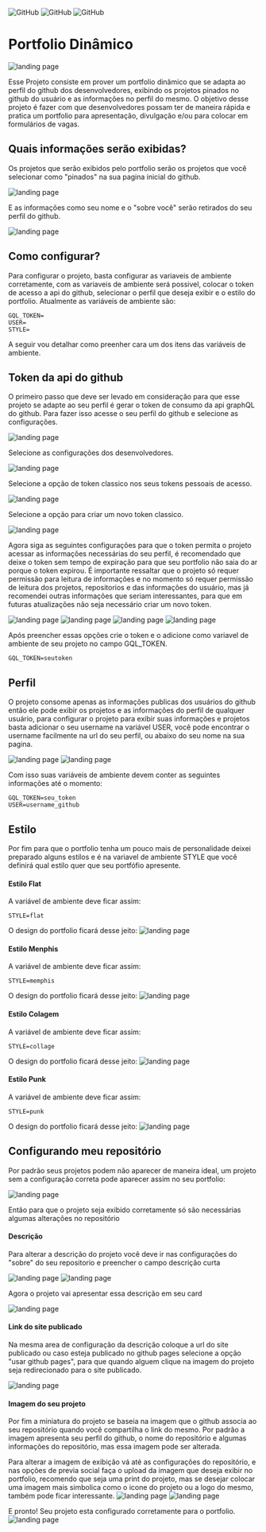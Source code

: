 ![GitHub](https://img.shields.io/github/license/vimigueloli/Portfolio?color=4e8dec) 
![GitHub](https://img.shields.io/badge/-React-4e8dec?)
![GitHub](https://img.shields.io/badge/-Typescript-4e8dec?)

# Portfolio Dinâmico

![landing page](./public/prints/flat.png)

Esse Projeto consiste em prover um portfolio dinâmico que se adapta ao perfil do github dos desenvolvedores, exibindo os projetos pinados no github do usuário e as informações no perfil do mesmo. O objetivo desse projeto é fazer com que desenvolvedores possam ter de maneira rápida e pratica um portfolio para apresentação, divulgação e/ou para colocar em formulários de vagas.

## Quais informações serão exibidas?

Os projetos que serão exibidos pelo portfolio serão os projetos que você selecionar como "pinados" na sua pagina inicial do github.

![landing page](./public/prints/src_1.png)

E as informações como seu nome e o "sobre você" serão retirados do seu perfil do github.

![landing page](./public/prints/src_2.png)


## Como configurar?

Para configurar o projeto, basta configurar as variaveis de ambiente corretamente, com as variaveis de ambiente será possivel, colocar o token de acesso a api do github, selecionar o perfil que deseja exibir e o estilo do portfolio. Atualmente as variáveis de ambiente são:

```env
GQL_TOKEN=
USER=
STYLE=
```

A seguir vou detalhar como preenher cara um dos itens das variáveis de ambiente.



## Token da api do github

O primeiro passo que deve ser levado em consideração para que esse projeto se adapte ao seu perfil é gerar o token de consumo da api graphQL do github. Para fazer isso acesse o seu perfil do github e selecione as configurações.

![landing page](./public/prints/key_step_1.png)

Selecione as configurações dos desenvolvedores.

![landing page](./public/prints/key_step_2.png)

Selecione a opção de token classico nos seus tokens pessoais de acesso.

![landing page](./public/prints/key_step_3.png)

Selecione a opção para criar um novo token classico.

![landing page](./public/prints/key_step_4.png)

Agora siga as seguintes configurações para que o token permita o projeto acessar as informações necessárias do seu perfil, é recomendado que deixe o token sem tempo de expiração para que seu portfolio não saia do ar porque o token expirou. É importante ressaltar que o projeto só requer permissão para leitura de informações e no momento só requer permissão de leitura dos projetos, repositorios e das informações do usuário, mas já recomendei outras informações que seriam interessantes, para que em futuras atualizações não seja necessário criar um novo token. 

![landing page](./public/prints/key_step_5.png)
![landing page](./public/prints/key_step_6.png)
![landing page](./public/prints/key_step_7.png)
![landing page](./public/prints/key_step_8.png)

Após preencher essas opções crie o token e o adicione como variavel de ambiente de seu projeto no campo GQL_TOKEN.

```env
GQL_TOKEN=seutoken
```


## Perfil

O projeto consome apenas as informações publicas dos usuários do github então ele pode exibir os projetos e as informações do perfil de qualquer usuário, para configurar o projeto para exibir suas informações e projetos basta adicionar o seu username na variável USER, você pode encontrar o username facilmente na url do seu perfil, ou abaixo do seu nome na sua pagina.


![landing page](./public/prints/user_1.png)
![landing page](./public/prints/user_2.png)

Com isso suas variáveis de ambiente devem conter as seguintes informações até o momento:

```env
GQL_TOKEN=seu_token
USER=username_github
```

## Estilo

Por fim para que o portfolio tenha um pouco mais de personalidade deixei preparado alguns estilos e é na variavel de ambiente STYLE que você definirá qual estilo quer que seu portfófio apresente.

#### Estilo Flat

A variável de ambiente deve ficar assim: 
```env
STYLE=flat
```
O design do portfolio ficará desse jeito:
![landing page](./public/prints/flat.png)

#### Estilo Menphis

A variável de ambiente deve ficar assim: 
```env
STYLE=memphis
```
O design do portfolio ficará desse jeito:
![landing page](./public/prints/menphis.png)

#### Estilo Colagem

A variável de ambiente deve ficar assim: 
```env
STYLE=collage
```
O design do portfolio ficará desse jeito:
![landing page](./public/prints/collage.png)

#### Estilo Punk

A variável de ambiente deve ficar assim: 
```env
STYLE=punk
```
O design do portfolio ficará desse jeito:
![landing page](./public/prints/punk.png)

## Configurando meu repositório

Por padrão seus projetos podem não aparecer de maneira ideal, um projeto sem a configuração correta pode aparecer assim no seu portfolio:

![landing page](./public/prints/repo_config_1.png)

Então para que o projeto seja exibido corretamente só são necessárias algumas alterações no repositório

#### Descrição

Para alterar a descrição do projeto você deve ir nas configurações do "sobre" do seu repositorio e preencher o campo descrição curta

![landing page](./public/prints/repo_config_2.png)
![landing page](./public/prints/repo_config_3.png)

Agora o projeto vai apresentar essa descrição em seu card

![landing page](./public/prints/repo_config_4.png)

#### Link do site publicado

Na mesma area de configuração da descrição coloque a url do site publicado ou caso esteja publicado no github pages selecione a opção "usar github pages", para que quando alguem clique na imagem do projeto seja redirecionado para o site publicado.

![landing page](./public/prints/repo_config_5.png)

#### Imagem do seu projeto

Por fim a miniatura do projeto se baseia na imagem que o github associa ao seu repositório quando você compartilha o link do mesmo. Por padrão a imagem apresenta seu perfil do github, o nome do repositório e algumas informações do repositório, mas essa imagem pode ser alterada.

Para alterar a imagem de exibição vá até as configurações do repositório, e nas opções de previa social faça o upload da imagem que deseja exibir no portfolio, recomendo que seja uma print do projeto, mas se desejar colocar uma imagem mais simbolica como o icone do projeto ou a logo do mesmo, também pode ficar interessante.
![landing page](./public/prints/repo_config_6.png)
![landing page](./public/prints/repo_config_7.png)

E pronto! Seu projeto esta configurado corretamente para o portfolio.
![landing page](./public/prints/repo_config_8.png)
